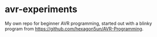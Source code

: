 avr-experiments
===============

My own repo for beginner AVR programming, started out with a blinky program from https://github.com/hexagon5un/AVR-Programming.